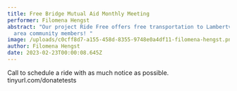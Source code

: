 ```yaml
---
title: Free Bridge Mutual Aid Monthly Meeting
performer: Filomena Hengst
abstract: "Our project Ride Free offers free transportation to Lambertville, NJ
  area community members! "
image: /uploads/c0cff8d7-a155-458d-8355-9748e0a4df11-filomena-hengst.png
author: Filomena Hengst
date: 2023-02-23T00:00:08.645Z
---
```

Call to schedule a ride with as much notice as possible.
tinyurl.com/donatetests